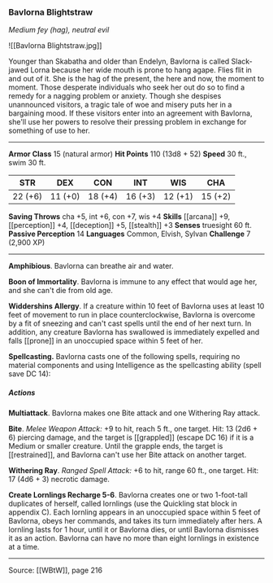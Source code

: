 ### Bavlorna Blightstraw
_Medium fey (hag), neutral evil_

![[Bavlorna Blightstraw.jpg]]

Younger than Skabatha and older than Endelyn, Bavlorna is called Slack-jawed Lorna because her wide mouth is prone to hang agape. Flies flit in and out of it. She is the hag of the present, the here and now, the moment to moment. Those desperate individuals who seek her out do so to find a remedy for a nagging problem or anxiety. Though she despises unannounced visitors, a tragic tale of woe and misery puts her in a bargaining mood. If these visitors enter into an agreement with Bavlorna, she'll use her powers to resolve their pressing problem in exchange for something of use to her.




---

**Armor Class** 15 (natural armor)
**Hit Points** 110 (13d8 + 52)
**Speed** 30 ft., swim 30 ft.

| STR     | DEX     | CON     | INT     | WIS     | CHA     |
|---------|---------|---------|---------|---------|---------|
| 22 (+6) | 11 (+0) | 18 (+4) | 16 (+3) | 12 (+1) | 15 (+2) |

**Saving Throws** cha +5, int +6, con +7, wis +4
**Skills** [[arcana]] +9, [[perception]] +4, [[deception]] +5, [[stealth]] +3
**Senses** truesight 60 ft.
**Passive Perception** 14
**Languages** Common, Elvish, Sylvan
**Challenge** 7 (2,900 XP)

---

**Amphibious**. Bavlorna can breathe air and water.

**Boon of Immortality**. Bavlorna is immune to any effect that would age her, and she can't die from old age.

**Widdershins Allergy**. If a creature within 10 feet of Bavlorna uses at least 10 feet of movement to run in place counterclockwise, Bavlorna is overcome by a fit of sneezing and can't cast spells until the end of her next turn. In addition, any creature Bavlorna has swallowed is immediately expelled and falls [[prone]] in an unoccupied space within 5 feet of her.

**Spellcasting.** Bavlorna casts one of the following spells, requiring no material components and using Intelligence as the spellcasting ability (spell save DC 14):

##### Actions
**Multiattack**. Bavlorna makes one Bite attack and one Withering Ray attack.

**Bite**. _Melee Weapon Attack:_ +9 to hit, reach 5 ft., one target. Hit: 13 (2d6 + 6) piercing damage, and the target is [[grappled]] (escape DC 16) if it is a Medium or smaller creature. Until the grapple ends, the target is [[restrained]], and Bavlorna can't use her Bite attack on another target.

**Withering Ray**. _Ranged Spell Attack:_ +6 to hit, range 60 ft., one target. Hit: 17 (4d6 + 3) necrotic damage.

**Create Lornlings Recharge 5-6**. Bavlorna creates one or two 1-foot-tall duplicates of herself, called lornlings (use the Quickling stat block in appendix C). Each lornling appears in an unoccupied space within 5 feet of Bavlorna, obeys her commands, and takes its turn immediately after hers. A lornling lasts for 1 hour, until it or Bavlorna dies, or until Bavlorna dismisses it as an action. Bavlorna can have no more than eight lornlings in existence at a time.


---

Source: [[WBtW]], page 216